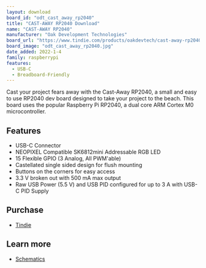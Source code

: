 ```yaml
---
layout: download
board_id: "odt_cast_away_rp2040"
title: "CAST-AWAY RP2040 Download"
name: "CAST-AWAY RP2040"
manufacturer: "Oak Development Technologies"
board_url: "https://www.tindie.com/products/oakdevtech/cast-away-rp2040-a-castellated-rp2040-dev-board/"
board_image: "odt_cast_away_rp2040.jpg"
date_added: 2022-1-4
family: raspberrypi
features:
  - USB-C
  - Breadboard-Friendly
---
```


Cast your project fears away with the Cast-Away RP2040, a small and easy to use RP2040 dev board designed to take your project to the beach. This board uses the popular Raspberry Pi RP2040, a dual core ARM Cortex M0 microcontroller.

## Features

- USB-C Connector
- NEOPIXEL Compatible SK6812mini Addressable RGB LED
- 15 Flexible GPIO (3 Analog, All PWM'able)
- Castellated single sided design for flush mounting
- Buttons on the corners for easy access
- 3.3 V broken out with 500 mA max output
- Raw USB Power (5.5 V) and USB PID configured for up to 3 A with USB-C PID Supply

## Purchase

* [Tindie](https://www.tindie.com/products/oakdevtech/cast-away-rp2040-a-castellated-rp2040-dev-board/)

## Learn more

* [Schematics](https://github.com/skerr92/odt-dev-boards/tree/master/boards/Cast-Away-RP2040)
